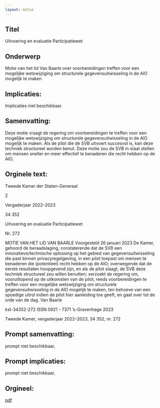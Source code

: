 ```yaml
---
layout: motie
---
```

## Titel
Uitvoering en evaluatie Participatiewet
## Onderwerp
Motie van het lid Van Baarle over voorbereidingen treffen voor een mogelijke wetswijziging om structurele gegevensuitwisseling in de AlO mogelijk te maken
## Implicaties:
Implicaties niet beschikbaar.
## Samenvatting:

Deze motie vraagt de regering om voorbereidingen te treffen voor een mogelijke wetswijziging om structurele gegevensuitwisseling in de AlO mogelijk te maken. Als de pilot die de SVB uitvoert succesvol is, kan deze techniek structureel worden benut. Deze motie zou de SVB in staat stellen om mensen sneller en meer effectief te benaderen die recht hebben op de AIO.
## Orginele text:


Tweede Kamer der Staten-Generaal

2

Vergaderjaar 2022–2023

34 352

Uitvoering en evaluatie Participatiewet

Nr. 272

MOTIE VAN HET LID VAN BAARLE
Voorgesteld 26 januari 2023
De Kamer,
gehoord de beraadslaging,
constaterende dat de SVB een innovatieve/technische oplossing op het
gebied van gegevensuitwisseling die past binnen privacyregelgeving, in
een pilot toepast om mensen te benaderen die (potentieel) recht hebben
op de AIO;
overwegende dat de eerste resultaten hoopgevend zijn, en als de pilot
slaagt, de SVB deze techniek structureel zou willen benutten;
verzoekt de regering om, vooruitlopend op de uitkomsten van de pilot,
reeds voorbereidingen te treffen voor een mogelijke wetswijziging om
structurele gegevensuitwisseling in de AlO mogelijk te maken, ten
behoeve van een spoedige uitrol indien de pilot hier aanleiding toe geeft,
en gaat over tot de orde van de dag.
Van Baarle

kst-34352-272
ISSN 0921 - 7371
’s-Gravenhage 2023

Tweede Kamer, vergaderjaar 2022–2023, 34 352, nr. 272


## Prompt samenvatting:
prompt niet beschikbaar,

## Prompt implicaties:
prompt niet beschikbaar,
## Orgineel:
[pdf](https://gegevensmagazijn.tweedekamer.nl/OData/v4/2.0/Document(9a1e2a6f-ee8a-47b8-9a3c-d3edbbb4b5de)/resource)
